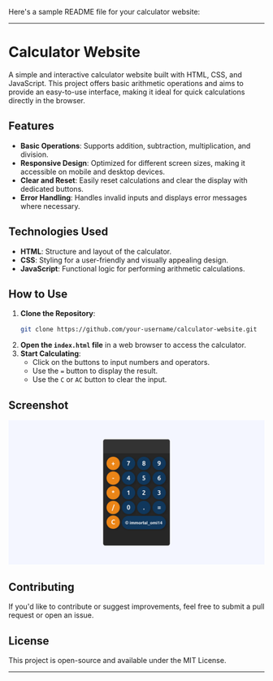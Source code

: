 Here's a sample README file for your calculator website:

---

# Calculator Website

A simple and interactive calculator website built with HTML, CSS, and JavaScript. This project offers basic arithmetic operations and aims to provide an easy-to-use interface, making it ideal for quick calculations directly in the browser.

## Features

- **Basic Operations**: Supports addition, subtraction, multiplication, and division.
- **Responsive Design**: Optimized for different screen sizes, making it accessible on mobile and desktop devices.
- **Clear and Reset**: Easily reset calculations and clear the display with dedicated buttons.
- **Error Handling**: Handles invalid inputs and displays error messages where necessary.

## Technologies Used

- **HTML**: Structure and layout of the calculator.
- **CSS**: Styling for a user-friendly and visually appealing design.
- **JavaScript**: Functional logic for performing arithmetic calculations.

## How to Use

1. **Clone the Repository**:
   ```bash
   git clone https://github.com/your-username/calculator-website.git
   ```
2. **Open the `index.html` file** in a web browser to access the calculator.
3. **Start Calculating**:
   - Click on the buttons to input numbers and operators.
   - Use the `=` button to display the result.
   - Use the `C` or `AC` button to clear the input.

## Screenshot

![Calculator Screenshot](screenshot.png)

## Contributing

If you'd like to contribute or suggest improvements, feel free to submit a pull request or open an issue.

## License

This project is open-source and available under the MIT License.

---
